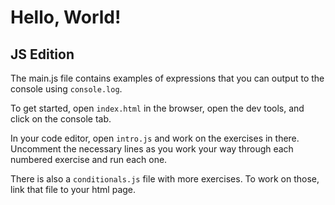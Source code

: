 # Hello, World!

## JS Edition

The main.js file contains examples of expressions that you can output to the console using `console.log`.

To get started, open `index.html` in the browser, open the dev tools, and click on the console tab.

In your code editor, open `intro.js` and work on the exercises in there. Uncomment the necessary lines as you work your way through each numbered exercise and run each one.

There is also a `conditionals.js` file with more exercises. To work on those, link that file to your html page.
